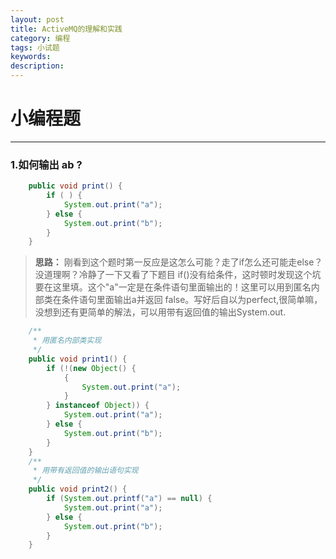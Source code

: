 ```yaml
---
layout: post
title: ActiveMQ的理解和实践
category: 编程
tags: 小试题
keywords: 
description: 
---
```


# 小编程题

-------------------


### 1.如何输出 ab ?
``` java
	public void print() {
		if ( ) {
			System.out.print("a");
		} else {
			System.out.print("b");
		}
	}
```
> **思路：** 刚看到这个题时第一反应是这怎么可能？走了if怎么还可能走else？ 没道理啊？冷静了一下又看了下题目 if()没有给条件，这时顿时发现这个坑要在这里填。这个"a"一定是在条件语句里面输出的！这里可以用到匿名内部类在条件语句里面输出a并返回 false。写好后自以为perfect,很简单嘛，没想到还有更简单的解法，可以用带有返回值的输出System.out.
``` java
	/**
	 * 用匿名内部类实现
	 */
	public void print1() {
		if (!(new Object() {
			{
				System.out.print("a");
			}
		} instanceof Object)) {
			System.out.print("a");
		} else {
			System.out.print("b");
		}
	}
	/**
	 * 用带有返回值的输出语句实现
	 */
	public void print2() {
		if (System.out.printf("a") == null) {
			System.out.print("a");
		} else {
			System.out.print("b");
		}
	}
```
